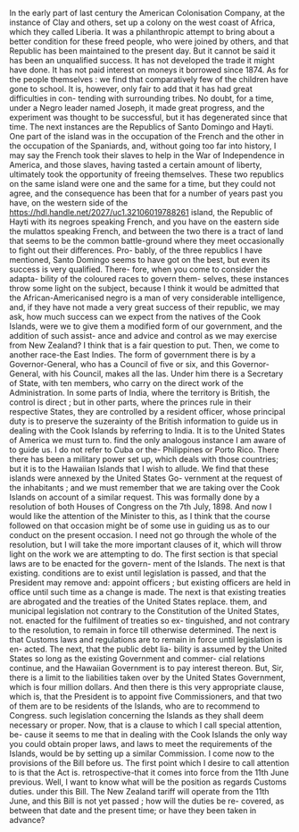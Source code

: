 In the early part of last century the American Colonisation Company, at the instance of Clay and others, set up a colony on the west coast of Africa, which they called Liberia. It was a philanthropic attempt to bring about a better condition for these freed people, who were joined by others, and that Republic has been maintained to the present day. But it cannot be said it has been an unqualified success. It has not developed the trade it might have done. It has not paid interest on moneys it borrowed since 1874. As for the people themselves : we find that comparatively few of the children have gone to school. It is, however, only fair to add that it has had great difficulties in con- tending with surrounding tribes. No doubt, for a time, under a Negro leader named Joseph, it made great progress, and the experiment was thought to be successful, but it has degenerated since that time. The next instances are the Republics of Santo Domingo and Hayti. One part of the island was in the occupation of the French and the other in the occupation of the Spaniards, and, without going too far into history, I may say the French took their slaves to help in the War of Independence in America, and those slaves, having tasted a certain amount of liberty, ultimately took the opportunity of freeing themselves. These two republics on the same island were one and the same for a time, but they could not agree, and the consequence has been that for a number of years past you have, on the western side of the https://hdl.handle.net/2027/uc1.32106019788261 island, the Republic of Hayti with its negroes speaking French, and you have on the eastern side the mulattos speaking French, and between the two there is a tract of land that seems to be the common battle-ground where they meet occasionally to fight out their differences. Pro- bably, of the three republics I have mentioned, Santo Domingo seems to have got on the best, but even its success is very qualified. There- fore, when you come to consider the adapta- bility of the coloured races to govern them- selves, these instances throw some light on the subject, because I think it would be admitted that the African-Americanised negro is a man of very considerable intelligence, and, if they have not made a very great success of their republic, we may ask, how much success can we expect from the natives of the Cook Islands, were we to give them a modified form of our government, and the addition of such assist- ance and advice and control as we may exercise from New Zealand? I think that is a fair question to put. Then, we come to another race-the East Indies. The form of government there is by a Governor-General, who has a Council of five or six, and this Governor-General, with his Council, makes all the las. Under him there is a Secretary of State, with ten members, who carry on the direct work of the Administration. In some parts of India, where the territory is British, the control is direct ; but in other parts, where the princes rule in their respective States, they are controlled by a resident officer, whose principal duty is to preserve the suzerainty of the British information to guide us in dealing with the Cook Islands by referring to India. It is to the United States of America we must turn to. find the only analogous instance I am aware of to guide us. I do not refer to Cuba or the- Philippines or Porto Rico. There there has been a military power set up, which deals with those countries; but it is to the Hawaiian Islands that I wish to allude. We find that these islands were annexed by the United States Go- vernment at the request of the inhabitants ; and we must remember that we are taking over the Cook Islands on account of a similar request. This was formally done by a resolution of both Houses of Congress on the 7th July, 1898. And now I would like the attention of the Minister to this, as I think that the course followed on that occasion might be of some use in guiding us as to our conduct on the present occasion. I need not go through the whole of the resolution, but I will take the more important clauses of it, which will throw light on the work we are attempting to do. The first section is that special laws are to be enacted for the govern- ment of the Islands. The next is that existing. conditions are to exist until legislation is passed, and that the President may remove and: appoint officers ; but existing officers are held in office until such time as a change is made. The next is that existing treaties are abrogated and the treaties of the United States replace. them, and municipal legislation not contrary to the Constitution of the United States, not. enacted for the fulfilment of treaties so ex- tinguished, and not contrary to the resolution, to remain in force till otherwise determined. The next is that Customs laws and regulations are to remain in force until legislation is en- acted. The next, that the public debt lia- bility is assumed by the United States so long as the existing Government and commer- cial relations continue, and the Hawaiian Government is to pay interest thereon. But, Sir, there is a limit to the liabilities taken over by the United States Government, which is four million dollars. And then there is this very appropriate clause, which is, that the President is to appoint five Commissioners, and that two of them are to be residents of the Islands, who are to recommend to Congress. such legislation concerning the Islands as they shall deem necessary or proper. Now, that is a clause to which I call special attention, be- cause it seems to me that in dealing with the Cook Islands the only way you could obtain proper laws, and laws to meet the requirements of the Islands, would be by setting up a similar Commission. I come now to the provisions of the Bill before us. The first point which I desire to call attention to is that the Act is. retrospective-that it comes into force from the 11th June previous. Well, I want to know what will be the position as regards Customs duties. under this Bill. The New Zealand tariff will operate from the 11th June, and this Bill is not yet passed ; how will the duties be re- covered, as between that date and the present time; or have they been taken in advance? 